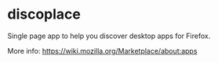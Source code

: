 discoplace
==========

Single page app to help you discover desktop apps for Firefox.

More info: https://wiki.mozilla.org/Marketplace/about:apps
